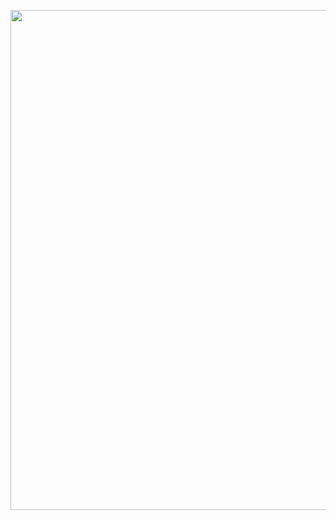 [<img src="https://spotify-github-profile.kittinanx.com/api/view?uid=31mpqi4kkskgkzznalqp2tqkrybq&cover_image=true&theme=novatorem&show_offline=false&background_color=121212&interchange=false&bar_color=53b14f&bar_color_cover=false" width="800"/>](https://spotify-github-profile.kittinanx.com/api/view?uid=31mpqi4kkskgkzznalqp2tqkrybq&redirect=true)

